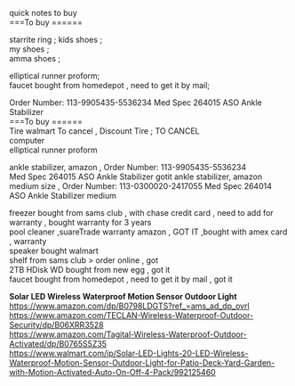 

quick notes to buy    
===To buy ======
 
starrite ring ; 
kids shoes ;   
my shoes ;  
amma shoes ;  


elliptical runner proform;   
faucet     bought from homedepot , need to get it by mail;     


Order Number: 113-9905435-5536234
Med Spec 264015 ASO Ankle Stabilizer    
===To buy ======     
Tire    walmart To cancel , Discount Tire  ; TO CANCEL        
computer             
elliptical runner proform    
                           
ankle stabilizer, amazon  , Order Number: 113-9905435-5536234      
Med Spec 264015 ASO Ankle Stabilizer      gotit 
ankle stabilizer, amazon    medium size  , Order Number: 113-0300020-2417055
Med Spec 264014 ASO Ankle Stabilizer  medium 
     
freezer   bought from sams club , with chase credit card , need to add for warranty , bought warranty for 3 years         
pool cleaner  ,suareTrade warranty  amazon  , GOT IT ,bought with amex card , warranty        
 speaker     bought walmart        
shelf from sams club  > order online   , got    
2TB HDisk   WD bought from new egg  , got it    
faucet     bought from homedepot , need to get it by mail , got it     
     
**Solar LED Wireless Waterproof Motion Sensor Outdoor Light**    
https://www.amazon.com/dp/B0798LDGTS?ref_=ams_ad_dp_ovrl   
https://www.amazon.com/TECLAN-Wireless-Waterproof-Outdoor-Security/dp/B06XRR3528    
https://www.amazon.com/Tagital-Wireless-Waterproof-Outdoor-Activated/dp/B0765S5Z35  
https://www.walmart.com/ip/Solar-LED-Lights-20-LED-Wireless-Waterproof-Motion-Sensor-Outdoor-Light-for-Patio-Deck-Yard-Garden-with-Motion-Activated-Auto-On-Off-4-Pack/992125460   





